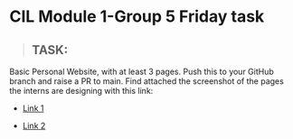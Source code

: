 # CIL Module 1-Group 5 Friday task

> ## **TASK:**

Basic Personal Website, with at least 3 pages. Push this to your GitHub branch
and raise a PR to main. Find attached the screenshot of the pages the interns
are designing with this link:

- [Link 1](https://drive.google.com/drive/folders/1RI5_93_3wtIA-A5DWB6GXTqgwws1aC2z?usp=sharing)

- [Link 2](https://docs.google.com/document/d/1Wfc0ZppSeMMEi0a_l2toY3ajUm06kSYAXXj8ZKSfN1U/edit?usp=sharing)